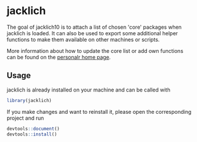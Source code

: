 
# jacklich

<!-- badges: start -->
<!-- badges: end -->

The goal of jacklich10 is to attach a list of chosen 'core' packages when jacklich is loaded. It can also be used to export some additional helper functions to make them available on other machines or scripts.

More information about how to update the core list or add own functions can be found on the [personalr home page](https://mrcaseb.github.io/personalr/articles/personalr.html).

## Usage

jacklich is already installed on your machine and can be called with

``` r
library(jacklich)
```
If you make changes and want to reinstall it, please open the corresponding project and run

``` r
devtools::document()
devtools::install()
```
